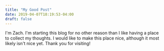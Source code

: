 ```yaml
---
title: "My Good Post"
date: 2019-04-07T18:19:53-04:00
draft: false
---
```


I'm Zach. I'm starting this blog for no other reason than I like having a place
to collect my thoughts. I would like to make this place nice, although it
most likely isn't nice yet. Thank you for visiting!
